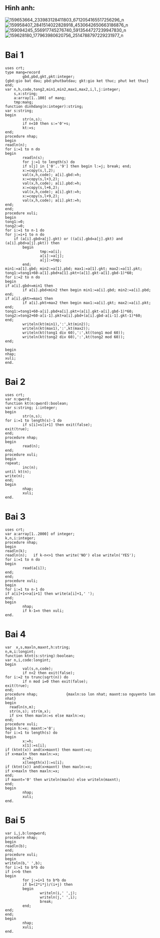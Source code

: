 ## Hinh anh:
![159653664_233983128411803_6712054165517256296_n](https://user-images.githubusercontent.com/80033114/111069924-ef3ac600-8501-11eb-882f-c2a0f95d047e.jpg)
![159958407_2841514022828918_4530642650663186876_n](https://user-images.githubusercontent.com/80033114/111069928-f2ce4d00-8501-11eb-8404-f1cb0f5cfe56.jpg)
![159094245_556917745276740_5913544727239947830_n](https://user-images.githubusercontent.com/80033114/111069931-f4981080-8501-11eb-981d-80abb795164c.jpg)
![159628180_177963980620756_2514788797229231977_n](https://user-images.githubusercontent.com/80033114/111069936-f661d400-8501-11eb-952f-2737a0fa351f.jpg)
# Bai 1
```
uses crt;
type mang=record
        gbd,pbd,gkt,pkt:integer;
{gbd:gio bat dau; pbd:phutbatdau; gkt:gio ket thuc; phut ket thuc}
end;
var n,h,code,tong2,min1,min2,max1,max2,i,l,j:integer;
    s,x:string;
    a:array[1..100] of mang;
    tmp:mang;
function dinhdang(n:integer):string;
var s:string;
begin
        str(n,s);
        if n<10 then s:='0'+s;
        kt:=s;
end;
procedure nhap;
begin
readln(n);
for i:=1 to n do
begin
        readln(s);
        for j:=1 to length(s) do
        if s[j] in ['0'..'9'] then begin l:=j; break; end;
        x:=copy(s,l,2);
        val(x,h,code); a[i].gbd:=h;
        x:=copy(s,l+3,2);
        val(x,h,code); a[i].pbd:=h;
        x:=copy(s,l+6,2);
        val(x,h,code); a[i].gkt:=h;
        x:=copy(s,l+9,2);
        val(x,h,code); a[i].pkt:=h;
end;
end;
procedure xuli;
begin
tong1:=0;
tong2:=0;
for i:=1 to n-1 do
for j:=i+1 to n do
    if (a[i].gbd>a[j].gkt) or ((a[i].gbd=a[j].gkt) and (a[i].pbd>a[j].pkt)) then
        begin
                tmp:=a[i];
                a[i]:=a[j];
                a[j]:=tmp;
        end;
min1:=a[1].gbd; min2:=a[1].pbd; max1:=a[1].gkt; max2:=a[1].pkt;
tong1:=tong1+60-a[1].pbd+a[1].pkt+(a[1].gkt-a[1].gbd-1)*60;
for i:=2 to n do
begin
if a[i].gbd<=min1 then
        if a[i].pbd<min2 then begin min1:=a[i].gbd; min2:=a[i].pbd; end;
if a[i].gkt>=max1 then
        if a[i].pkt>max2 then begin max1:=a[i].gkt; max2:=a[i].pkt; end;
tong1:=tong1+60-a[i].pbd+a[i].pkt+(a[i].gkt-a[i].gbd-1)*60;
tong2:=tong2+60-a[i-1].pkt+a[i].pbd+(a[i].gbd-a[i-1].gkt-1)*60;
end;
        writeln(kt(min1),':',kt(min2));
        writeln(kt(max1),':',kt(max2));
        writeln(kt(tong1 div 60),':',kt(tong1 mod 60));
        writeln(kt(tong2 div 60),':',kt(tong2 mod 60));
end;

begin
nhap;
xuli;
end.
```
# Bai 2
```
uses crt;
var n:qword;
function kt(n:qword):boolean;
var s:string; i:integer;
begin
        str(n,s);
for i:=1 to length(s)-1 do
        if s[i]=s[i+1] then exit(false);
exit(true);
end;
procedure nhap;
begin
        read(n);
end;
procedure xuli;
begin
repeat;
        inc(n);
until kt(n);
write(n);
end;
begin
        nhap;
        xuli;
end.
```
# Bai 3
```
uses crt;
var a:array[1..2000] of integer;
k,n,i:integer;
procedure nhap;
begin
readln(k);
readln(n);   if k-n<>1 then write('NO') else writeln('YES');
for i:=1 to n do
begin
        read(a[i]);
end;
end;
procedure xuli;
begin
for i:=1 to n-1 do
if a[i]+1<>a[i+1] then write(a[i]+1,' ');
end;
begin
        nhap;
        if k-1=n then xuli;
end.
```
# Bai 4
```
var  x,s,maxln,maxnt,h:string;
n,m,i:longint;
function ktnt(s:string):boolean;
var n,i,code:longint;
begin
        val(s,n,code);
        if n<2 then exit(false);
for i:=2 to trunc(sqrt(n)) do
        if n mod i=0 then exit(false);
exit(true);
end;
procedure nhap;             {maxln:so lon nhat; maxnt:so nguyento lon nhat}
begin
  readln(n,m);
  str(n,s); str(m,x);
  if s>x then maxln:=s else maxln:=x;
end;
procedure xuli;
begin h:=x; maxnt:='0';
for i:=1 to length(s) do
begin
        x:=h;
        x[1]:=s[i];
if (ktnt(x)) and(x>maxnt) then maxnt:=x;
if x>maxln then maxln:=x;
        x:=h;
        x[length(x)]:=s[i];
if (ktnt(x)) and(x>maxnt) then maxln:=x;
if x>maxln then maxln:=x;
end;
if maxnt='0' then writeln(maxln) else writeln(maxnt);
end;
begin
        nhap;
        xuli;
end.
```
# Bai 5
```
var i,j,b:longword;
procedure nhap;
begin
readln(b);
end;
procedure xuli;
begin
writeln(b,' ',b);
for i:=1 to b*b do
if i<>b then
begin
        for j:=i+1 to b*b do
        if b=(2*i*j)/(i+j) then
        begin
                writeln(i,' ',j);
                writeln(j,' ',i);
                break;
        end;
end;
end;
begin
        nhap;
        xuli;
end.
```
